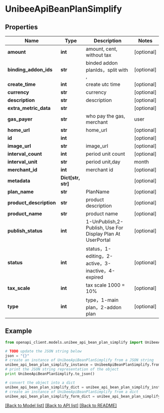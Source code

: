 # UnibeeApiBeanPlanSimplify


## Properties

Name | Type | Description | Notes
------------ | ------------- | ------------- | -------------
**amount** | **int** | amount, cent, without tax | [optional] 
**binding_addon_ids** | **str** | binded addon planIds，split with , | [optional] 
**create_time** | **int** | create utc time | [optional] 
**currency** | **str** | currency | [optional] 
**description** | **str** | description | [optional] 
**extra_metric_data** | **str** |  | [optional] 
**gas_payer** | **str** | who pay the gas, merchant|user | [optional] 
**home_url** | **str** | home_url | [optional] 
**id** | **int** |  | [optional] 
**image_url** | **str** | image_url | [optional] 
**interval_count** | **int** | period unit count | [optional] 
**interval_unit** | **str** | period unit,day|month|year|week | [optional] 
**merchant_id** | **int** | merchant id | [optional] 
**metadata** | **Dict[str, str]** |  | [optional] 
**plan_name** | **str** | PlanName | [optional] 
**product_description** | **str** | product description | [optional] 
**product_name** | **str** | product name | [optional] 
**publish_status** | **int** | 1-UnPublish,2-Publish, Use For Display Plan At UserPortal | [optional] 
**status** | **int** | status，1-editing，2-active，3-inactive，4-expired | [optional] 
**tax_scale** | **int** | tax scale 1000 &#x3D; 10% | [optional] 
**type** | **int** | type，1-main plan，2-addon plan | [optional] 

## Example

```python
from openapi_client.models.unibee_api_bean_plan_simplify import UnibeeApiBeanPlanSimplify

# TODO update the JSON string below
json = "{}"
# create an instance of UnibeeApiBeanPlanSimplify from a JSON string
unibee_api_bean_plan_simplify_instance = UnibeeApiBeanPlanSimplify.from_json(json)
# print the JSON string representation of the object
print UnibeeApiBeanPlanSimplify.to_json()

# convert the object into a dict
unibee_api_bean_plan_simplify_dict = unibee_api_bean_plan_simplify_instance.to_dict()
# create an instance of UnibeeApiBeanPlanSimplify from a dict
unibee_api_bean_plan_simplify_form_dict = unibee_api_bean_plan_simplify.from_dict(unibee_api_bean_plan_simplify_dict)
```
[[Back to Model list]](../README.md#documentation-for-models) [[Back to API list]](../README.md#documentation-for-api-endpoints) [[Back to README]](../README.md)


